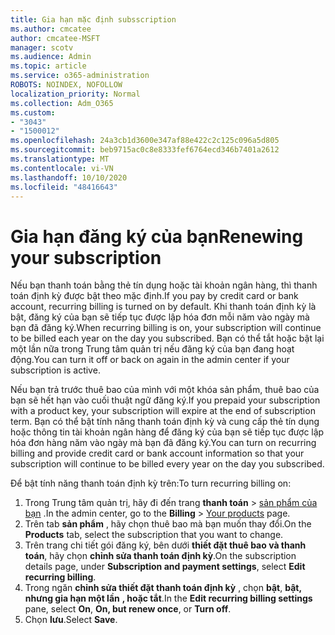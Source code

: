 ```yaml
---
title: Gia hạn mặc định subsscription
ms.author: cmcatee
author: cmcatee-MSFT
manager: scotv
ms.audience: Admin
ms.topic: article
ms.service: o365-administration
ROBOTS: NOINDEX, NOFOLLOW
localization_priority: Normal
ms.collection: Adm_O365
ms.custom:
- "3043"
- "1500012"
ms.openlocfilehash: 24a3cb1d3600e347af88e422c2c125c096a5d805
ms.sourcegitcommit: beb9715ac0c8e8333fef6764ecd346b7401a2612
ms.translationtype: MT
ms.contentlocale: vi-VN
ms.lasthandoff: 10/10/2020
ms.locfileid: "48416643"
---
```

# <a name="renewing-your-subscription"></a><span data-ttu-id="701d6-102">Gia hạn đăng ký của bạn</span><span class="sxs-lookup"><span data-stu-id="701d6-102">Renewing your subscription</span></span>

<span data-ttu-id="701d6-103">Nếu bạn thanh toán bằng thẻ tín dụng hoặc tài khoản ngân hàng, thì thanh toán định kỳ được bật theo mặc định.</span><span class="sxs-lookup"><span data-stu-id="701d6-103">If you pay by credit card or bank account, recurring billing is turned on by default.</span></span> <span data-ttu-id="701d6-104">Khi thanh toán định kỳ là bật, đăng ký của bạn sẽ tiếp tục được lập hóa đơn mỗi năm vào ngày mà bạn đã đăng ký.</span><span class="sxs-lookup"><span data-stu-id="701d6-104">When recurring billing is on, your subscription will continue to be billed each year on the day you subscribed.</span></span> <span data-ttu-id="701d6-105">Bạn có thể tắt hoặc bật lại một lần nữa trong Trung tâm quản trị nếu đăng ký của bạn đang hoạt động.</span><span class="sxs-lookup"><span data-stu-id="701d6-105">You can turn it off or back on again in the admin center if your subscription is active.</span></span>

<span data-ttu-id="701d6-106">Nếu bạn trả trước thuê bao của mình với một khóa sản phẩm, thuê bao của bạn sẽ hết hạn vào cuối thuật ngữ đăng ký.</span><span class="sxs-lookup"><span data-stu-id="701d6-106">If you prepaid your subscription with a product key, your subscription will expire at the end of subscription term.</span></span> <span data-ttu-id="701d6-107">Bạn có thể bật tính năng thanh toán định kỳ và cung cấp thẻ tín dụng hoặc thông tin tài khoản ngân hàng để đăng ký của bạn sẽ tiếp tục được lập hóa đơn hàng năm vào ngày mà bạn đã đăng ký.</span><span class="sxs-lookup"><span data-stu-id="701d6-107">You can turn on recurring billing and provide credit card or bank account information so that your subscription will continue to be billed every year on the day you subscribed.</span></span>

<span data-ttu-id="701d6-108">Để bật tính năng thanh toán định kỳ trên:</span><span class="sxs-lookup"><span data-stu-id="701d6-108">To turn recurring billing on:</span></span>

1. <span data-ttu-id="701d6-109">Trong Trung tâm quản trị, hãy đi đến trang **thanh toán**  >  [sản phẩm của bạn](https://go.microsoft.com/fwlink/p/?linkid=842054) .</span><span class="sxs-lookup"><span data-stu-id="701d6-109">In the admin center, go to the **Billing** > [Your products](https://go.microsoft.com/fwlink/p/?linkid=842054) page.</span></span>
2. <span data-ttu-id="701d6-110">Trên tab **sản phẩm** , hãy chọn thuê bao mà bạn muốn thay đổi.</span><span class="sxs-lookup"><span data-stu-id="701d6-110">On the **Products** tab, select the subscription that you want to change.</span></span>
3. <span data-ttu-id="701d6-111">Trên trang chi tiết gói đăng ký, bên dưới **thiết đặt thuê bao và thanh toán**, hãy chọn **chỉnh sửa thanh toán định kỳ**.</span><span class="sxs-lookup"><span data-stu-id="701d6-111">On the subscription details page, under **Subscription and payment settings**, select **Edit recurring billing**.</span></span>
4. <span data-ttu-id="701d6-112">Trong ngăn **chỉnh sửa thiết đặt thanh toán định kỳ** , chọn **bật**, **bật, nhưng gia hạn một lần** **, hoặc tắt**.</span><span class="sxs-lookup"><span data-stu-id="701d6-112">In the **Edit recurring billing settings** pane, select **On**, **On, but renew once**, or **Turn off**.</span></span>
5. <span data-ttu-id="701d6-113">Chọn **lưu**.</span><span class="sxs-lookup"><span data-stu-id="701d6-113">Select **Save**.</span></span> 